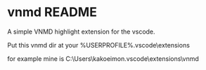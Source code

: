 # vnmd README

A simple VNMD highlight extension for the vscode.

Put this vnmd dir at your %USERPROFILE%\.vscode\extensions

for example mine is C:\Users\kakoeimon\.vscode\extensions\vnmd